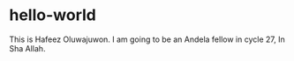 # hello-world

This is Hafeez Oluwajuwon. I am going to be an Andela fellow in cycle 27, In Sha Allah.
